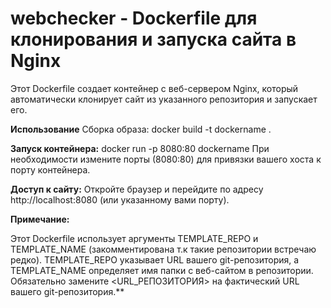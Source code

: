 # webchecker - Dockerfile для клонирования и запуска сайта в Nginx
Этот Dockerfile создает контейнер с веб-сервером Nginx, который автоматически клонирует сайт из указанного репозитория и запускает его.

**Использование**
Сборка образа:
docker build -t dockername .

**Запуск контейнера:**
docker run -p 8080:80 dockername
При необходимости измените порты (8080:80) для привязки вашего хоста к порту контейнера.

**Доступ к сайту:**
Откройте браузер и перейдите по адресу http://localhost:8080 (или указанному вами порту).

**Примечание:**

Этот Dockerfile использует аргументы TEMPLATE_REPO и TEMPLATE_NAME (закомментирована т.к такие репозитории встречаю редко).
TEMPLATE_REPO указывает URL вашего git-репозитория, а TEMPLATE_NAME определяет имя папки с веб-сайтом в репозитории.
Обязательно замените <URL_РЕПОЗИТОРИЯ> на фактический URL вашего git-репозитория.**
